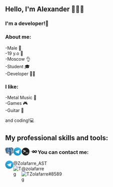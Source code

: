 ## Hello, I'm Alexander 👨‍💻👋
### I'm a developer!🤩

### About me:<br/>
-Male 🧔<br/>
-19 y.o 👴 <br/>
-Moscow 👌<br/>
-Student 🎓<br/>
-Developer 🧑‍💻<br/>

### I like: <br/>
-Metal Music 🤘<br/>
-Games 🎮<br/>
-Guitar 🎸<br/>

and coding!:computer:


## My professional skills and tools:<br/>
<img align="left" alt="Ps" width="26px" src="https://raw.githubusercontent.com/github/explore/80688e429a7d4ef2fca1e82350fe8e3517d3494d/topics/postgresql/postgresql.png"/>
<img align="left" alt="Tg" width="26px" src="https://raw.githubusercontent.com/github/explore/80688e429a7d4ef2fca1e82350fe8e3517d3494d/topics/telegram/telegram.png"/>
<img align="left" alt="Tg" width="26px" src="https://raw.githubusercontent.com/github/explore/d92924b1d925bb134e308bd29c9de6c302ed3beb/topics/terminal/terminal.png"/>
<img align="left" alt="Tg" width="26px" src="https://raw.githubusercontent.com/github/explore/80688e429a7d4ef2fca1e82350fe8e3517d3494d/topics/go/go.png"/>

### You can contact me:<br/>
<img align="left" alt="Tg" width="26px" src="https://raw.githubusercontent.com/github/explore/80688e429a7d4ef2fca1e82350fe8e3517d3494d/topics/telegram/telegram.png"/> @Zolafarre_AST <br/>
<img align="left" alt="Tg" width="26px" src="https://pngicon.ru/file/uploads/instagram.png"/>  @zolafarre <br/>
<img align="left" alt="Tg" width="26px" src="https://play-lh.googleusercontent.com/Wvjx6rVlC1rGWKkln3r-23ICKV--sxEEUuq7jd15BeJan8v-wS7TGwm0NHXqqon18w"/> Zolafarre#8589



 








